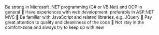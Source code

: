 Be strong in Microsoft .NET programming (C# or VB.Net) and OOP in general 
 Have experiences with web development, preferably in ASP.NET MVC 
 Be familiar with JavaScript and related libraries, e.g. JQuery 
 Pay great attention to quality and cleanliness of the code
 Not stay in the comfort-zone and always try to keep up with new